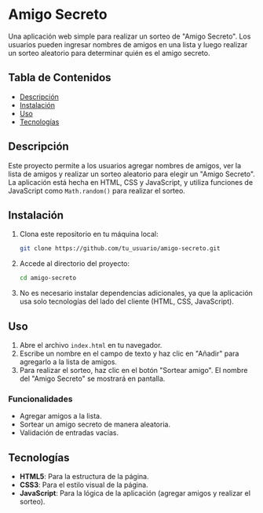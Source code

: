 # Amigo Secreto

Una aplicación web simple para realizar un sorteo de "Amigo Secreto". Los usuarios pueden ingresar nombres de amigos en una lista y luego realizar un sorteo aleatorio para determinar quién es el amigo secreto.

## Tabla de Contenidos
- [Descripción](#descripción)
- [Instalación](#instalación)
- [Uso](#uso)
- [Tecnologías](#tecnologías)

## Descripción

Este proyecto permite a los usuarios agregar nombres de amigos, ver la lista de amigos y realizar un sorteo aleatorio para elegir un "Amigo Secreto". La aplicación está hecha en HTML, CSS y JavaScript, y utiliza funciones de JavaScript como `Math.random()` para realizar el sorteo.

## Instalación

1. Clona este repositorio en tu máquina local:

    ```bash
    git clone https://github.com/tu_usuario/amigo-secreto.git
    ```

2. Accede al directorio del proyecto:

    ```bash
    cd amigo-secreto
    ```

3. No es necesario instalar dependencias adicionales, ya que la aplicación usa solo tecnologías del lado del cliente (HTML, CSS, JavaScript).

## Uso

1. Abre el archivo `index.html` en tu navegador.
2. Escribe un nombre en el campo de texto y haz clic en "Añadir" para agregarlo a la lista de amigos.
3. Para realizar el sorteo, haz clic en el botón "Sortear amigo". El nombre del "Amigo Secreto" se mostrará en pantalla.

### Funcionalidades
- Agregar amigos a la lista.
- Sortear un amigo secreto de manera aleatoria.
- Validación de entradas vacías.

## Tecnologías

- **HTML5**: Para la estructura de la página.
- **CSS3**: Para el estilo visual de la página.
- **JavaScript**: Para la lógica de la aplicación (agregar amigos y realizar el sorteo).

